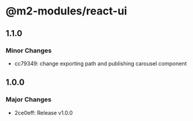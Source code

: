 # @m2-modules/react-ui

## 1.1.0

### Minor Changes

- cc79349: change exporting path and publishing carousel component

## 1.0.0

### Major Changes

- 2ce0eff: Release v1.0.0
